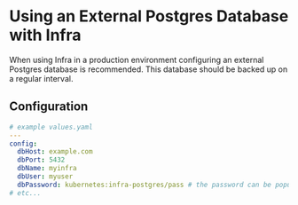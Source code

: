 # Using an External Postgres Database with Infra

When using Infra in a production environment configuring an external Postgres database is recommended. This database should be backed up on a regular interval.

## Configuration

```yaml
# example values.yaml
---
config:
  dbHost: example.com
  dbPort: 5432
  dbName: myinfra
  dbUser: myuser
  dbPassword: kubernetes:infra-postgres/pass # the password can be populated from Infra secrets, in this example a Kubernetes secret is used
# etc...
```